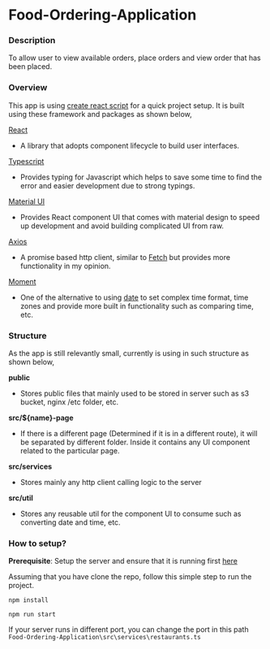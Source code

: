 # Food-Ordering-Application

### Description
To allow user to view available orders, place orders and view order that has been placed.

### Overview
This app is using [create react script](https://www.npmjs.com/package/react-scripts) for a quick project setup. It is built using these framework and packages as shown below,

[React](https://reactjs.org/)
* A library that adopts component lifecycle to build user interfaces.

[Typescript](https://www.typescriptlang.org/)
* Provides typing for Javascript which helps to save some time to find the error and easier development due to strong typings.

[Material UI](https://material-ui.com/)
* Provides React component UI that comes with material design to speed up development and avoid building complicated UI from raw.

[Axios](https://github.com/axios/axios)
* A promise based http client, similar to [Fetch](https://developer.mozilla.org/en-US/docs/Web/API/Fetch_API) but provides more functionality in my opinion.

[Moment](https://momentjs.com/)
* One of the alternative to using [date](https://developer.mozilla.org/en-US/docs/Web/JavaScript/Reference/Global_Objects/Date) to set complex time format, time zones and provide more built in functionality such as comparing time, etc.

### Structure

As the app is still relevantly small, currently is using in such structure as shown below,

**public**
* Stores public files that mainly used to be stored in server such as s3 bucket, nginx /etc folder, etc.

**src/${name}-page**
* If there is a different page (Determined if it is in a different route), it will be separated by different folder. Inside it contains any UI component related to the particular page.

**src/services**
* Stores mainly any http client calling logic to the server

**src/util**
* Stores any reusable util for the component UI to consume such as converting date and time, etc.

### How to setup?

**Prerequisite**: Setup the server and ensure that it is running first [here](https://github.com/Billywern/Food-Ordering-API)

Assuming that you have clone the repo, follow this simple step to run the project.
```
npm install

npm run start
```
If your server runs in different port, you can change the port in this path `Food-Ordering-Application\src\services\restaurants.ts`

